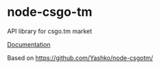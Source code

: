 # node-csgo-tm
API library for csgo.tm market

[Documentation](https://github.com/Yashko/node-csgotm/wiki)

Based on https://github.com/Yashko/node-csgotm/
